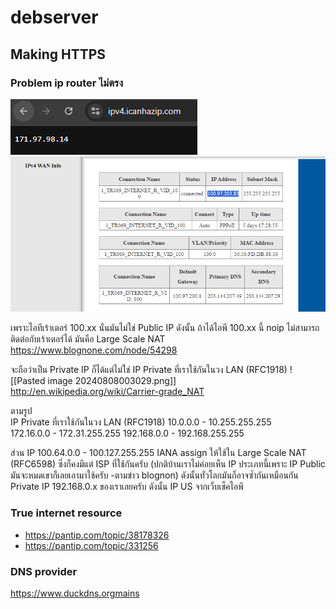 # debserver

## Making HTTPS 
### Problem ip router ไม่ตรง
![ip on the internet](image-2.png)
![ip on the router](image-3.png)

เพราะไอทีเร้าเตอร์ 100.xx นั่นมันไม่ใช่ Public IP ดังนั้น ถ้าได้ไอพี 100.xx นี้ noip ไม่สามารถติดต่อกับเร้าเตอร์ได้
มันคือ Large Scale NAT https://www.blognone.com/node/54298

จะถือว่าเป็น Private IP ก็ได้แต่ไม่ใช่  IP Private ที่เราใช้กันในวง LAN (RFC1918)
![[Pasted image 20240808003029.png]]
http://en.wikipedia.org/wiki/Carrier-grade_NAT

ตามรูป  
IP Private ที่เราใช้กันในวง LAN (RFC1918)
10.0.0.0 - 10.255.255.255    
172.16.0.0 - 172.31.255.255
192.168.0.0 - 192.168.255.255

ส่วน IP 100.64.0.0 - 100.127.255.255   IANA assign ให้ใช้ใน Large Scale NAT (RFC6598)
ซึ่งก็คงมีแต่ ISP ที่ใช้กันครับ  (ปกติบ้านเราไม่ค่อยเห็น IP ประเภทนี้เพราะ IP Public มันจะหมดเขาก็เลยเอามาใช้ครับ -ตามข่าว blognon)
ดังนั้นทั่วโลกมันก็อาจซ้ำกันเหมือนกัน Private IP 192.168.0.x ของเราเลยครับ  ดังนั้น IP US จากเว็บเช็คไอพี

### True internet resource
- https://pantip.com/topic/38178326
- https://pantip.com/topic/331256

### DNS provider
https://www.duckdns.orgmains